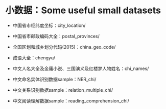
# 小数据：Some useful small datasets

* 中国省市经纬度坐标：city_location/

* 中国省市邮政编码大全：postal_provinces/

* 全国区划和城乡划分代码(2015)：china_geo_code/

* 成语大全：chengyu/

* 中文人名大全及金庸小说、三国演义及红楼梦人物姓名：chi_names/

* 中文命名实体识别数据sample：NER_chi/

* 中文关系识别数据sample：relation_multiple_chi/

* 中文阅读理解数据sample：reading_comprehension_chi/

